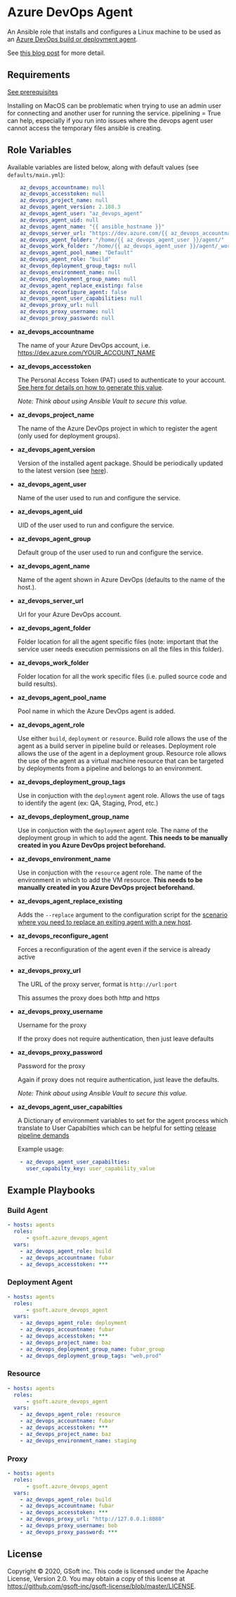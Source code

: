 # Azure DevOps Agent

An Ansible role that installs and configures a Linux machine to be used as an [Azure DevOps build or deployment agent](https://docs.microsoft.com/en-us/azure/devops/pipelines/agents/v2-linux?view=azure-devops).

See [this blog post](https://medium.com/gsoft-tech/easily-configuring-an-azure-devops-agent-with-ansible-fb9cb0f98b73) for more detail.

## Requirements

[See prerequisites](https://github.com/Microsoft/azure-pipelines-agent/blob/master/docs/start/envlinux.md)

Installing on MacOS can be problematic when trying to use an admin user for connecting and another user for running the service.
pipelining = True can help, especially if you run into issues where the devops agent user cannot access the temporary files ansible is creating.

## Role Variables

Available variables are listed below, along with default values (see `defaults/main.yml`):

```yaml
    az_devops_accountname: null
    az_devops_accesstoken: null
    az_devops_project_name: null
    az_devops_agent_version: 2.188.3
    az_devops_agent_user: "az_devops_agent"
    az_devops_agent_uid: null
    az_devops_agent_name: "{{ ansible_hostname }}"
    az_devops_server_url: "https://dev.azure.com/{{ az_devops_accountname }}"
    az_devops_agent_folder: "/home/{{ az_devops_agent_user }}/agent/"
    az_devops_work_folder: "/home/{{ az_devops_agent_user }}/agent/_work"
    az_devops_agent_pool_name: "Default"
    az_devops_agent_role: "build"
    az_devops_deployment_group_tags: null
    az_devops_environment_name: null
    az_devops_deployment_group_name: null
    az_devops_agent_replace_existing: false
    az_devops_reconfigure_agent: false
    az_devops_agent_user_capabilities: null
    az_devops_proxy_url: null
    az_devops_proxy_username: null
    az_devops_proxy_password: null
```

- **az_devops_accountname**

  The name of your Azure DevOps account, i.e. https://dev.azure.com/YOUR_ACCOUNT_NAME

- **az_devops_accesstoken**

  The Personal Access Token (PAT) used to authenticate to your account. [See here for details on how to generate this value](https://docs.microsoft.com/en-us/azure/devops/pipelines/agents/v2-linux?view=vsts#authenticate-with-a-personal-access-token-pat).

  _Note: Think about using Ansible Vault to secure this value._

- **az_devops_project_name**

  The name of the Azure DevOps project in which to register the agent (only used for deployment groups).

- **az_devops_agent_version**

  Version of the installed agent package. Should be periodically updated to the latest version (see [here](https://github.com/microsoft/azure-pipelines-agent/releases/latest)).

- **az_devops_agent_user**

  Name of the user used to run and configure the service.

- **az_devops_agent_uid**

  UID of the user used to run and configure the service.

- **az_devops_agent_group**

  Default group of the user used to run and configure the service.

- **az_devops_agent_name**

  Name of the agent shown in Azure DevOps (defaults to the name of the host.).

- **az_devops_server_url**

  Url for your Azure DevOps account.

- **az_devops_agent_folder**

  Folder location for all the agent specific files (note: important that the service user needs execution permissions on all the files in this folder).

- **az_devops_work_folder**

  Folder location for all the work specific files (i.e. pulled source code and build results).

- **az_devops_agent_pool_name**

  Pool name in which the Azure DevOps agent is added.

- **az_devops_agent_role**

  Use either `build`, `deployment` or `resource`. Build role allows the use of the agent as a build server in pipeline build or releases. Deployment role allows the use of the agent in a deployment group. Resource role allows the use of the agent as a virtual machine resource that can be targeted by deployments from a pipeline and belongs to an environment.

- **az_devops_deployment_group_tags**

  Use in conjuction with the `deployment` agent role. Allows the use of tags to identify the agent (ex: QA, Staging, Prod, etc.)

- **az_devops_deployment_group_name**

  Use in conjuction with the `deployment` agent role. The name of the deployment group in which to add the agent.  **This needs to be manually created in you Azure DevOps project beforehand.**

- **az_devops_environment_name**

  Use in conjuction with the `resource` agent role. The name of the environment in which to add the VM resource.  **This needs to be manually created in you Azure DevOps project beforehand.**

- **az_devops_agent_replace_existing**

  Adds the `--replace` argument to the configuration script for the [scenario where you need to replace an exiting agent with a new host](https://docs.microsoft.com/en-us/azure/devops/pipelines/agents/v2-linux?view=azure-devops#pool-and-agent-names).

- **az_devops_reconfigure_agent**

  Forces a reconfiguration of the agent even if the service is already active

- **az_devops_proxy_url**

  The URL of the proxy server, format is `http://url:port`

  This assumes the proxy does both http and https

- **az_devops_proxy_username**

  Username for the proxy

  If the proxy does not require authentication, then just leave defaults

- **az_devops_proxy_password**

  Password for the proxy

  Again if proxy does not require authentication, just leave the defaults.

  _Note: Think about using Ansible Vault to secure this value._

- **az_devops_agent_user_capabilties**

  A Dictionary of environment variables to set for the agent process which translate to User Capabilties which can be helpful for setting [release pipeline demands](https://docs.microsoft.com/en-us/azure/devops/pipelines/process/demands?view=azure-devops&tabs=yaml)

  Example usage:

```yaml
    - az_devops_agent_user_capabilties:
      user_capabilty_key: user_capability_value
```

## Example Playbooks

### Build Agent

```yaml
- hosts: agents
  roles:
      - gsoft.azure_devops_agent
  vars:
    - az_devops_agent_role: build
    - az_devops_accountname: fubar
    - az_devops_accesstoken: ***
```

### Deployment Agent

```yaml
- hosts: agents
  roles:
      - gsoft.azure_devops_agent
  vars:
    - az_devops_agent_role: deployment
    - az_devops_accountname: fubar
    - az_devops_accesstoken: ***
    - az_devops_project_name: baz
    - az_devops_deployment_group_name: fubar_group
    - az_devops_deployment_group_tags: "web,prod"
```

### Resource

```yaml
- hosts: agents
  roles:
      - gsoft.azure_devops_agent
  vars:
    - az_devops_agent_role: resource
    - az_devops_accountname: fubar
    - az_devops_accesstoken: ***
    - az_devops_project_name: baz
    - az_devops_environment_name: staging
```

### Proxy

```yaml
- hosts: agents
  roles:
      - gsoft.azure_devops_agent
  vars:
    - az_devops_agent_role: build
    - az_devops_accountname: fubar
    - az_devops_accesstoken: ***
    - az_devops_proxy_url: "http://127.0.0.1:8080"
    - az_devops_proxy_username: bob
    - az_devops_proxy_password: ***
```

## License

Copyright © 2020, GSoft inc. This code is licensed under the Apache License, Version 2.0. You may obtain a copy of this license at https://github.com/gsoft-inc/gsoft-license/blob/master/LICENSE.
